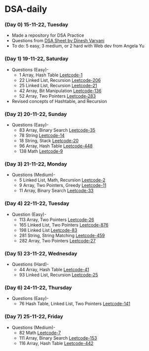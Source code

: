 # DSA-daily

### (Day 0) 15-11-22, Tuesday
- Made a repository for DSA Practice
- Questions from [DSA Sheet by Dinesh Varyani](https://docs.google.com/spreadsheets/d/1ixrGjYFXLbU1xC6iagcSn-n8MRlvvxdSrOkOh0LEcwA/edit#gid=237636947)
- To do: 5 easy, 3 medium, or 2 hard with Web dev from Angela Yu

### (Day 1) 19-11-22, Saturday
- Questions (Easy)- 
  - 1 Array, Hash Table  [Leetcode-1](https://leetcode.com/problems/two-sum)                 
  - 22 Linked List, Recursion [Leetcode-206](https://leetcode.com/problems/reverse-linked-list) 
  - 25 Linked List, Recursion [Leetcode-21](https://leetcode.com/problems/merge-two-sorted-lists) 
  - 42 Array, Bit Manipulation [Leetcode-136](https://leetcode.com/problems/single-number)
  - 52 Array, Two Pointers [Leetcode-283](https://leetcode.com/problems/move-zeroes)
- Revised concepts of Hashtable, and Recursion

### (Day 2) 20-11-22, Sunday
- Questions (Easy)-
  - 83 Array, Binary Search	[Leetcode-35](https://leetcode.com/problems/search-insert-position)
  - 78 String	[Leetcode-14](https://leetcode.com/problems/longest-common-prefix)																			
  - 18 String, Stack [Leetcode-20](https://leetcode.com/problems/valid-parentheses)																			
  - 96 Array, Hash Table [Leetcode-448](https://leetcode.com/problems/find-all-numbers-disappeared-in-an-array)																			
  - 138	Math [Leetcode-9](https://leetcode.com/problems/palindrome-number)														

### (Day 3) 21-11-22, Monday
- Questions (Medium)-
  - 5 Linked List, Math, Recursion [Leetcode-2](https://leetcode.com/problems/add-two-numbers)
  - 9 Array, Two Pointers, Greedy [Leetcode-11](https://leetcode.com/problems/container-with-most-water)
  - 11 Array, Binary Search [Leetcode-33](https://leetcode.com/problems/search-in-rotated-sorted-array)

### (Day 4) 22-11-22, Tuesday
- Question (Easy)-
  - 113	Array, Two Pointers	[Leetcode-26](https://leetcode.com/problems/remove-duplicates-from-sorted-array)
  - 165	Linked List, Two Pointers	[Leetcode-876](https://leetcode.com/problems/middle-of-the-linked-list)
  - 198	Linked List	[Leetcode-83](https://leetcode.com/problems/remove-duplicates-from-sorted-list)
  - 281	String, String Matching	[Leetcode-459](https://leetcode.com/problems/repeated-substring-pattern)
  - 282	Array, Two Pointers	[Leetcode-27](https://leetcode.com/problems/remove-element)

### (Day 5) 23-11-22, Wednesday
- Questions (Hard)-
  - 44	Array, Hash Table	[Leetcode-41](https://leetcode.com/problems/first-missing-positive)
  - 93	Linked List, Recursion	[Leetcode-25](https://leetcode.com/problems/reverse-nodes-in-k-group)

### (Day 6) 24-11-22, Thursday
- Questions (Easy)-
  - 76	Hash Table, Linked List, Two Pointers [Leetcode-141](https://leetcode.com/problems/linked-list-cycle)	
  
### (Day 7) 25-11-22, Friday
- Questions (Medium)-
  - 82	Math [Leetcode-7](https://leetcode.com/problems/reverse-integer)
  - 111	Array, Binary Search	[Leetcode-153](https://leetcode.com/problems/find-minimum-in-rotated-sorted-array)
  - 116	Array, Hash Table	[Leetcode-442](https://leetcode.com/problems/find-all-duplicates-in-an-array)
